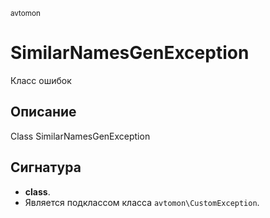 <small>avtomon</small>

SimilarNamesGenException
========================

Класс ошибок

Описание
-----------

Class SimilarNamesGenException

Сигнатура
---------

- **class**.
- Является подклассом класса `avtomon\CustomException`.
